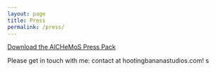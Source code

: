 ```yaml
---
layout: page
title: Press
permalink: /press/
---
```


[Download the AlCHeMoS Press Pack]({{site.baseurl}}/press/AlCHeMoS_PressPack_20220130.zip)

Please get in touch with me: contact at hootingbananastudios.com!
s